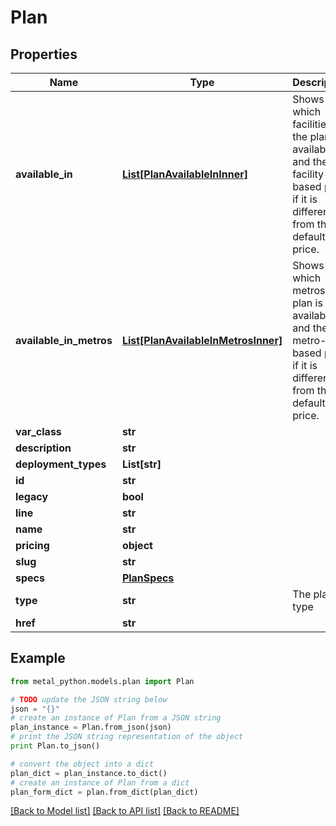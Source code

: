 # Plan


## Properties
Name | Type | Description | Notes
------------ | ------------- | ------------- | -------------
**available_in** | [**List[PlanAvailableInInner]**](PlanAvailableInInner.md) | Shows which facilities the plan is available in, and the facility-based price if it is different from the default price. | [optional] 
**available_in_metros** | [**List[PlanAvailableInMetrosInner]**](PlanAvailableInMetrosInner.md) | Shows which metros the plan is available in, and the metro-based price if it is different from the default price. | [optional] 
**var_class** | **str** |  | [optional] 
**description** | **str** |  | [optional] 
**deployment_types** | **List[str]** |  | [optional] 
**id** | **str** |  | [optional] 
**legacy** | **bool** |  | [optional] 
**line** | **str** |  | [optional] 
**name** | **str** |  | [optional] 
**pricing** | **object** |  | [optional] 
**slug** | **str** |  | [optional] 
**specs** | [**PlanSpecs**](PlanSpecs.md) |  | [optional] 
**type** | **str** | The plan type | [optional] 
**href** | **str** |  | [optional] 

## Example

```python
from metal_python.models.plan import Plan

# TODO update the JSON string below
json = "{}"
# create an instance of Plan from a JSON string
plan_instance = Plan.from_json(json)
# print the JSON string representation of the object
print Plan.to_json()

# convert the object into a dict
plan_dict = plan_instance.to_dict()
# create an instance of Plan from a dict
plan_form_dict = plan.from_dict(plan_dict)
```
[[Back to Model list]](../README.md#documentation-for-models) [[Back to API list]](../README.md#documentation-for-api-endpoints) [[Back to README]](../README.md)


